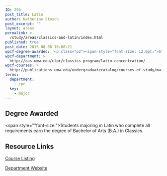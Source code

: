 ```yaml
---
ID: 296
post_title: Latin
author: Katherine Stosch
post_excerpt: ""
layout: areas
permalink: >
  /study/areas/classics-and-latin/index.html
published: true
post_date: 2015-08-06 16:08:21
wpcf-degree-awarded: '<p class="p2"><span style="font-size: 12.0pt;">Students majoring in Latin who complete all requirements earn the degree of Bachelor of Arts (B.A.) in Classics.</span></p>'
wpcf-department: >
  http://cas.umw.edu/clpr/classics-program/latin-concentration/
wpcf-courses: >
  http://publications.umw.edu/undergraduatecatalog/courses-of-study/majors/latn/
terms:
  department:
    - cpr
  key:
    - major
---
```


<!-- Types Custom Fields: -->

<!-- degree-awarded -->
## Degree Awarded
<span style=""font-size:">Students majoring in Latin who complete all requirements earn the degree of Bachelor of Arts (B.A.) in Classics.</span>
<!-- End degree-awarded -->
<!-- resource-links -->
## Resource Links

<!-- courses -->
[Course Listing](http://publications.umw.edu/undergraduatecatalog/courses-of-study/majors/latn/)

<!-- End courses -->


<!-- department -->
[Department Website](http://cas.umw.edu/clpr/classics-program/latin-concentration/)

<!-- End department -->

<!-- End resource-links -->

<!-- End Types Custom Fields -->